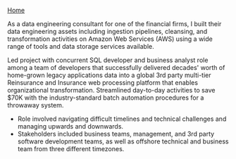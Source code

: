 [Home](https://pmangalapally.github.io/)

As a data engineering consultant for one of the financial firms, I built their data engineering assets including ingestion pipelines, cleansing, and transformation activities on Amazon Web Services (AWS) using a wide range of tools and data storage services available. 

Led project with concurrent SQL developer and business analyst role among a team of developers that successfully delivered decades' worth of home-grown legacy applications data into a global 3rd party multi-tier Reinsurance and Insurance web processing platform that enables organizational transformation. Streamlined day-to-day activities to save $70K with the industry-standard batch automation procedures for a throwaway system.  
 
- Role involved navigating difficult timelines and technical challenges and managing upwards and downwards. 
- Stakeholders included business teams, management, and 3rd party software development teams, as well as offshore technical and business team from three different timezones.  